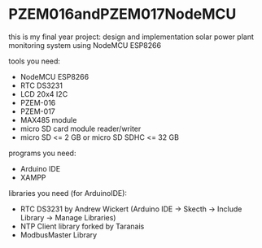 # PZEM016andPZEM017NodeMCU
this is my final year project: 
  design and implementation solar power plant monitoring system using NodeMCU ESP8266

tools you need:
  - NodeMCU ESP8266
  - RTC DS3231
  - LCD 20x4 I2C
  - PZEM-016
  - PZEM-017
  - MAX485 module
  - micro SD card module reader/writer
  - micro SD <= 2 GB or micro SD SDHC <= 32 GB

programs you need:
  - Arduino IDE
  - XAMPP

libraries you need (for ArduinoIDE):
  - RTC DS3231 by Andrew Wickert (Arduino IDE -> Skecth -> Include Library -> Manage Libraries)
  - NTP Client library forked by Taranais
  - ModbusMaster Library
